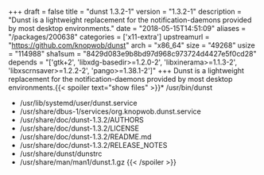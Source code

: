 +++
draft = false
title = "dunst 1.3.2-1"
version = "1.3.2-1"
description = "Dunst is a lightweight replacement for the notification-daemons provided by most desktop environments."
date = "2018-05-15T14:51:09"
aliases = "/packages/200638"
categories = ['x11-extra']
upstreamurl = "https://github.com/knopwob/dunst"
arch = "x86_64"
size = "49268"
usize = "114988"
sha1sum = "8429d083e9b8bd97d968c973724d4427e5f0cd28"
depends = "['gtk+2', 'libxdg-basedir>=1.2.0-2', 'libxinerama>=1.1.3-2', 'libxscrnsaver>=1.2.2-2', 'pango>=1.38.1-2']"
+++
Dunst is a lightweight replacement for the notification-daemons provided by most desktop environments.{{< spoiler text="show files" >}}* /usr/bin/dunst
* /usr/lib/systemd/user/dunst.service
* /usr/share/dbus-1/services/org.knopwob.dunst.service
* /usr/share/doc/dunst-1.3.2/AUTHORS
* /usr/share/doc/dunst-1.3.2/LICENSE
* /usr/share/doc/dunst-1.3.2/README.md
* /usr/share/doc/dunst-1.3.2/RELEASE_NOTES
* /usr/share/dunst/dunstrc
* /usr/share/man/man1/dunst.1.gz
{{< /spoiler >}}